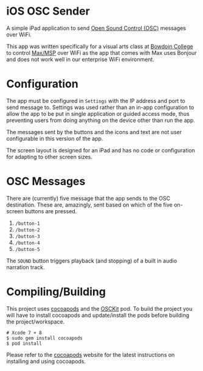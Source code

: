 # iOS OSC Sender

A simple iPad application to send [Open Sound Control
(OSC)](https://en.wikipedia.org/wiki/Open_Sound_Control) messages over WiFi.

This app was written specifically for a visual arts class at [Bowdoin
College](http://bowdoin.edu) to control
[Max/MSP](https://cycling74.com/products/max/) over WiFi as the app that comes
with Max uses Bonjour and does not work well in our enterprise WiFi environment.

# Configuration

The app must be configured in ```Settings``` with the IP address and port
to send message to. Settings was used rather than an in-app configuration
to allow the app to be put in single application or guided access mode, thus
preventing users from doing anything on the device other than run the app.

The messages sent by the buttons and the icons and text are not user
configurable in this version of the app.

The screen layout is designed for an iPad and has no code or configuration for
adapting to other screen sizes.

# OSC Messages

There are (currently) five message that the app sends to the OSC destination.
These are, amazingly, sent based on which of the five on-screen buttons are
pressed.

1. ```/button-1```
1. ```/button-2```
1. ```/button-3```
1. ```/button-4```
1. ```/button-5```

The ```SOUND``` button triggers playback (and stopping) of a built in audio
narration track.

# Compiling/Building

This project uses [cocoapods](https://cocoapods.org) and the
[OSCKit](https://cocoapods.org/?q=osckit) pod. To build the project you will
have to install cocoapods and update/install the pods before building the
project/workspace.

```
# Xcode 7 + 8
$ sudo gem install cocoapods
$ pod install
```

Please refer to the [cocoapods](https://cocoapods.org) website for the latest
instructions on installing and using cocoapods.
